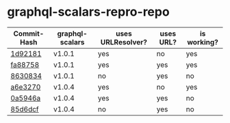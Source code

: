 # graphql-scalars-repro-repo

| Commit-Hash                                                                                                   | graphql-scalars | uses URLResolver? | uses URL? | is working? |
|---------------------------------------------------------------------------------------------------------------|-----------------|-------------------|-----------|-------------|
| [1d92181](https://github.com/Ragyal/graphql-scalars-repro-repo/tree/1d921812820391849d91eef051e373305b09dde9) | v1.0.1          | yes               | no        | yes         |
| [fa88758](https://github.com/Ragyal/graphql-scalars-repro-repo/tree/fa8875884a08f5f9850c4d19f262465d3b790406) | v1.0.1          | yes               | yes       | yes         |
| [8630834](https://github.com/Ragyal/graphql-scalars-repro-repo/tree/86308342cbfcc5a3cf6569a9e07af48e51293ac7) | v1.0.1          | no                | yes       | no          |
| [a6e3270](https://github.com/Ragyal/graphql-scalars-repro-repo/tree/a6e3270ccc3eb03076c31b1d5e37baecdac9d355) | v1.0.4          | yes               | no        | yes         |
| [0a5946a](https://github.com/Ragyal/graphql-scalars-repro-repo/tree/0a5946a12e6f1de877a25cca2a934b087f017e1a) | v1.0.4          | yes               | yes       | no          |
| [85d6dcf](https://github.com/Ragyal/graphql-scalars-repro-repo/tree/85d6dcf1d4d92ea28c88842907789816c8351403) | v1.0.4          | no                | yes       | no          |
